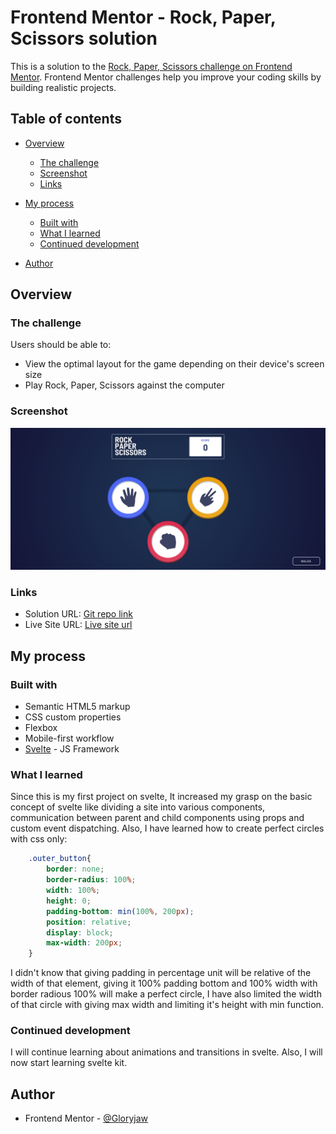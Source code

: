 # Frontend Mentor - Rock, Paper, Scissors solution

This is a solution to the [Rock, Paper, Scissors challenge on Frontend Mentor](https://www.frontendmentor.io/challenges/rock-paper-scissors-game-pTgwgvgH). Frontend Mentor challenges help you improve your coding skills by building realistic projects. 

## Table of contents

- [Overview](#overview)
  - [The challenge](#the-challenge)
  - [Screenshot](#screenshot)
  - [Links](#links)
- [My process](#my-process)
  - [Built with](#built-with)
  - [What I learned](#what-i-learned)
  - [Continued development](#continued-development)

- [Author](#author)




## Overview

### The challenge

Users should be able to:

- View the optimal layout for the game depending on their device's screen size
- Play Rock, Paper, Scissors against the computer



### Screenshot

![](./screenshot.png)



### Links

- Solution URL: [Git repo link](https://github.com/Gloryjaw/Rock_paper_scissors_web_app)
- Live Site URL: [Live site url](https://657fe8a0201fdd7f2b6818b6--voluble-centaur-7fbce8.netlify.app)

## My process

### Built with

- Semantic HTML5 markup
- CSS custom properties
- Flexbox
- Mobile-first workflow
- [Svelte](https://svelte.dev/) - JS Framework



### What I learned
Since this is my first project on svelte, It increased my grasp on the basic concept of svelte like dividing a site into various components, communication between parent and child components using props and custom event dispatching. Also, I have learned how to create perfect circles with css only: 


```css
    .outer_button{
        border: none;
        border-radius: 100%;
        width: 100%;
        height: 0;
        padding-bottom: min(100%, 200px);
        position: relative;
        display: block;
        max-width: 200px;
    }
```

I didn't know that giving padding in percentage unit will be relative of the width of that element, giving it 100% padding bottom and 100% width with border radious 100% will make a perfect circle, I have also limited the width of that circle with giving max width and limiting it's height with min function.

### Continued development

I will continue learning about animations and transitions in svelte. Also, I will now start learning svelte kit.



## Author


- Frontend Mentor - [@Gloryjaw](https://www.frontendmentor.io/profile/Gloryjaw)




